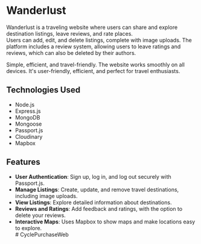# Wanderlust

Wanderlust is a traveling website where users can share and explore destination listings, leave reviews, and rate places.  
Users can add, edit, and delete listings, complete with image uploads. The platform includes a review system, allowing users to leave ratings and reviews, which can also be deleted by their authors.  

Simple, efficient, and travel-friendly. The website works smoothly on all devices. It's user-friendly, efficient, and perfect for travel enthusiasts.

## Technologies Used

- Node.js  
- Express.js  
- MongoDB  
- Mongoose  
- Passport.js  
- Cloudinary  
- Mapbox  

## Features

- **User Authentication**: Sign up, log in, and log out securely with Passport.js.  
- **Manage Listings**: Create, update, and remove travel destinations, including image uploads.  
- **View Listings**: Explore detailed information about destinations.  
- **Reviews and Ratings**: Add feedback and ratings, with the option to delete your reviews.  
- **Interactive Maps**: Uses Mapbox to show maps and make locations easy to explore.  
#   C y c l e P u r c h a s e W e b  
 